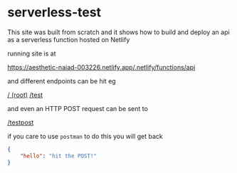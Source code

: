 # serverless-test

This site was built from scratch and it shows how to build and deploy an api as a serverless function hosted on Netlify

running site is at 

https://aesthetic-naiad-003226.netlify.app/.netlify/functions/api

and different endpoints can be hit eg

[/ (root)](https://serverless-api-demo.netlify.app/.netlify/functions/api/)
[/test](https://serverless-api-demo.netlify.app/.netlify/functions/api/test)

and even an HTTP POST request can be sent to 

[/testpost](https://serverless-api-demo.netlify.app/.netlify/functions/api/testpost)

if you care to use `postman` to do this you will get back 

```json
{
    "hello": "hit the POST!"
}
```
